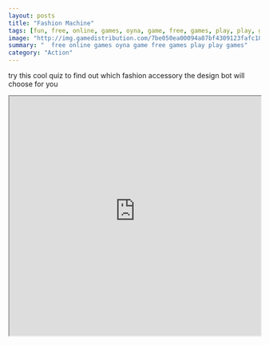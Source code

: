 ```yaml
---
layout: posts
title: "Fashion Machine"
tags: [fun, free, online, games, oyna, game, free, games, play, play, games]
image: "http://img.gamedistribution.com/7be050ea00094a87bf4309123fafc186.jpg"
summary: "  free online games oyna game free games play play games"
category: "Action"
---
```


try this cool quiz to find out which fashion accessory the design bot will choose for you

<iframe width="100%" height="480px;" src="http://flash.gamedistribution.com?game=7be050ea00094a87bf4309123fafc186"></iframe>